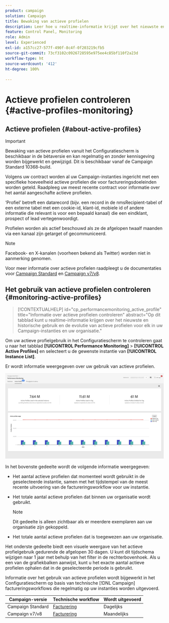 ```yaml
---
product: campaign
solution: Campaign
title: Bewaking van actieve profielen
description: Leer hoe u realtime-informatie krijgt over het nieuwste en historische gebruik en de evolutie van actieve profielen voor al uw Campaign-instanties.
feature: Control Panel, Monitoring
role: Admin
level: Experienced
exl-id: a157cc27-577f-490f-8c4f-0f203219cfb5
source-git-commit: 73cf3102c0926728595e975ee4c85bf110f2a23d
workflow-type: ht
source-wordcount: '412'
ht-degree: 100%

---
```


# Actieve profielen controleren {#active-profiles-monitoring}

## Actieve profielen {#about-active-profiles}

>[!IMPORTANT]
>
>Bewaking van actieve profielen vanuit het Configuratiescherm is beschikbaar in de bètaversie en kan regelmatig en zonder kennisgeving worden bijgewerkt en gewijzigd. Dit is beschikbaar vanaf de Campaign Standard 10368-build.

Volgens uw contract worden al uw Campaign-instanties ingericht met een specifieke hoeveelheid actieve profielen die voor factureringsdoeleinden worden geteld. Raadpleeg uw meest recente contract voor informatie over het aantal aangeschafte actieve profielen.

‘Profiel’ betreft een datarecord (bijv. een record in de nmsRecipient-tabel of een externe tabel met een cookie-id, klant-id, mobiele id of andere informatie die relevant is voor een bepaald kanaal) die een eindklant, prospect of lead vertegenwoordigt.

Profielen worden als actief beschouwd als ze de afgelopen twaalf maanden via een kanaal zijn getarget of gecommuniceerd.

>[!NOTE]
>
>Facebook- en X-kanalen (voorheen bekend als Twitter) worden niet in aanmerking genomen.

Voor meer informatie over actieve profielen raadpleegt u de documentaties voor [Campaign Standard](https://experienceleague.adobe.com/docs/campaign-standard/using/profiles-and-audiences/managing-profiles/active-profiles.html?lang=nl) en [Campaign v7/v8](https://experienceleague.adobe.com/docs/campaign-classic/using/getting-started/profile-management/about-profiles.html?lang=nl#active-profiles).

## Het gebruik van actieve profielen controleren {#monitoring-active-profiles}

>[!CONTEXTUALHELP]
>id="cp_performancemonitoring_active_profile"
>title="Informatie over actieve profielen controleren"
>abstract="Op dit tabblad kunt u realtime-informatie krijgen over het nieuwste en historische gebruik en de evolutie van actieve profielen voor elk in uw Campaign-instanties en uw organisatie."

Om uw actieve profielgebruik in het Configuratiescherm te controleren gaat u naar het tabblad **[!UICONTROL Performance Monitoring]** > **[!UICONTROL Active Profiles]** en selecteert u de gewenste instantie van **[!UICONTROL Instance List]**.

Er wordt informatie weergegeven over uw gebruik van actieve profielen.

![](assets/active-profiles-graph.png)

In het bovenste gedeelte wordt de volgende informatie weergegeven:

* Het aantal actieve profielen dat momenteel wordt gebruikt in de geselecteerde instantie, samen met het tijdstempel van de meest recente uitvoering van de factureringsworkflow voor uw instantie.

* Het totale aantal actieve profielen dat binnen uw organisatie wordt gebruikt.

  >[!NOTE]
  >
  >Dit gedeelte is alleen zichtbaar als er meerdere exemplaren aan uw organisatie zijn gekoppeld.

* Het totale aantal actieve profielen dat is toegewezen aan uw organisatie.

Het onderste gedeelte biedt een visuele weergave van het actieve profielgebruik gedurende de afgelopen 30 dagen. U kunt dit tijdschema wijzigen naar 1 jaar met behulp van het filter in de rechterbovenhoek. Als u een van de grafiekbalken aanwijst, kunt u het exacte aantal actieve profielen ophalen dat in de geselecteerde periode is gebruikt.

Informatie over het gebruik van actieve profielen wordt bijgewerkt in het Configuratiescherm op basis van technische [!DNL Campaign] factureringsworkflows die regelmatig op uw instanties worden uitgevoerd.

| Campaign-versie | Technische workflow | Wordt uitgevoerd |
|  ---  |  ---  |  ---  |
| Campaign Standard | [Facturering](https://experienceleague.adobe.com/docs/campaign-standard/using/administrating/application-settings/technical-workflows.html?lang=nl) | Dagelijks |
| Campaign v7/v8 | [Facturering](https://experienceleague.adobe.com/docs/campaign-classic/using/automating-with-workflows/advanced-management/about-technical-workflows.html?lang=nl) | Maandelijks |

